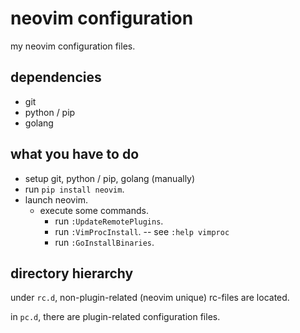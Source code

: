 # neovim configuration

my neovim configuration files.

## dependencies

- git
- python / pip
- golang

## what you have to do

- setup git, python / pip, golang (manually)
- run `pip install neovim`.
- launch neovim.
    - execute some commands.
        - run `:UpdateRemotePlugins`.
        - run `:VimProcInstall`. -- see `:help vimproc`
        - run `:GoInstallBinaries`.

## directory hierarchy

under `rc.d`, non-plugin-related (neovim unique) rc-files are located.

in `pc.d`, there are plugin-related configuration files.
